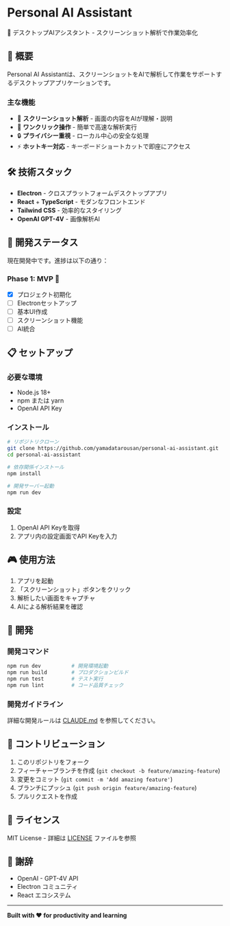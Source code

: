 # Personal AI Assistant

🤖 デスクトップAIアシスタント - スクリーンショット解析で作業効率化

## 🎯 概要

Personal AI Assistantは、スクリーンショットをAIで解析して作業をサポートするデスクトップアプリケーションです。

### 主な機能
- 📸 **スクリーンショット解析** - 画面の内容をAIが理解・説明
- 🚀 **ワンクリック操作** - 簡単で高速な解析実行
- 🔒 **プライバシー重視** - ローカル中心の安全な処理
- ⚡ **ホットキー対応** - キーボードショートカットで即座にアクセス

## 🛠️ 技術スタック

- **Electron** - クロスプラットフォームデスクトップアプリ
- **React** + **TypeScript** - モダンなフロントエンド
- **Tailwind CSS** - 効率的なスタイリング
- **OpenAI GPT-4V** - 画像解析AI

## 🚀 開発ステータス

現在開発中です。進捗は以下の通り：

### Phase 1: MVP 🚧
- [x] プロジェクト初期化
- [ ] Electronセットアップ
- [ ] 基本UI作成
- [ ] スクリーンショット機能
- [ ] AI統合

## 📋 セットアップ

### 必要な環境
- Node.js 18+
- npm または yarn
- OpenAI API Key

### インストール
```bash
# リポジトリクローン
git clone https://github.com/yamadatarousan/personal-ai-assistant.git
cd personal-ai-assistant

# 依存関係インストール
npm install

# 開発サーバー起動
npm run dev
```

### 設定
1. OpenAI API Keyを取得
2. アプリ内の設定画面でAPI Keyを入力

## 🎮 使用方法

1. アプリを起動
2. 「スクリーンショット」ボタンをクリック
3. 解析したい画面をキャプチャ
4. AIによる解析結果を確認

## 🔧 開発

### 開発コマンド
```bash
npm run dev          # 開発環境起動
npm run build        # プロダクションビルド
npm run test         # テスト実行
npm run lint         # コード品質チェック
```

### 開発ガイドライン
詳細な開発ルールは [CLAUDE.md](./CLAUDE.md) を参照してください。

## 🤝 コントリビューション

1. このリポジトリをフォーク
2. フィーチャーブランチを作成 (`git checkout -b feature/amazing-feature`)
3. 変更をコミット (`git commit -m 'Add amazing feature'`)
4. ブランチにプッシュ (`git push origin feature/amazing-feature`)
5. プルリクエストを作成

## 📄 ライセンス

MIT License - 詳細は [LICENSE](LICENSE) ファイルを参照

## 🙏 謝辞

- OpenAI - GPT-4V API
- Electron コミュニティ
- React エコシステム

---

**Built with ❤️ for productivity and learning**
